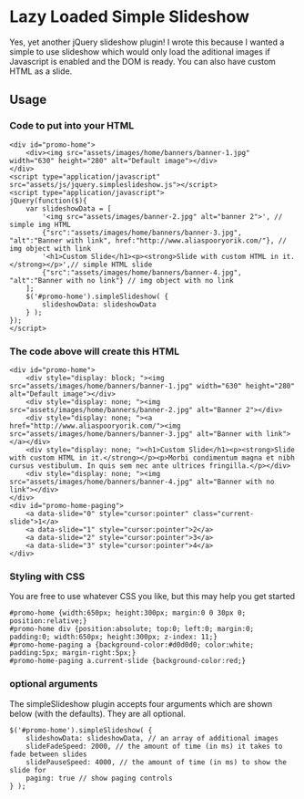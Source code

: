 # Lazy Loaded Simple Slideshow

Yes, yet another jQuery slideshow plugin! I wrote this because I wanted a simple to 
use slideshow which would only load the aditional images if Javascript is enabled 
and the DOM is ready. You can also have custom HTML as a slide.

## Usage

### Code to put into your HTML
	<div id="promo-home">
		<div><img src="assets/images/home/banners/banner-1.jpg" width="630" height="280" alt="Default image"></div>
	</div>
	<script type="application/javascript" src="assets/js/jquery.simpleslideshow.js"></script>
	<script type="application/javascript">
	jQuery(function($){
		var slideshowData = [
			'<img src="assets/images/banner-2.jpg" alt="banner 2">', // simple img HTML
			{"src":"assets/images/home/banners/banner-3.jpg", "alt":"Banner with link", href:"http://www.aliaspooryorik.com/"}, // img object with link
			'<h1>Custom Slide</h1><p><strong>Slide with custom HTML in it.</strong></p>',// simple HTML slide
			{"src":"assets/images/home/banners/banner-4.jpg", "alt":"Banner with no link"} // img object with no link
		];
		$('#promo-home').simpleSlideshow( {
			slideshowData: slideshowData
		} );
	});
	</script>
	
### The code above will create this HTML
	<div id="promo-home">
		<div style="display: block; "><img src="assets/images/home/banners/banner-1.jpg" width="630" height="280" alt="Default image"></div>
		<div style="display: none; "><img src="assets/images/home/banners/banner-2.jpg" alt="Banner 2"></div>
		<div style="display: none; "><a href="http://www.aliaspooryorik.com/"><img src="assets/images/home/banners/banner-3.jpg" alt="Banner with link"></a></div>
		<div style="display: none; "><h1>Custom Slide</h1><p><strong>Slide with custom HTML in it.</strong></p><p>Morbi condimentum magna et nibh cursus vestibulum. In quis sem nec ante ultrices fringilla.</p></div>
		<div style="display: none; "><img src="assets/images/home/banners/banner-4.jpg" alt="Banner with no link"></div>
	</div>
	<div id="promo-home-paging">
		<a data-slide="0" style="cursor:pointer" class="current-slide">1</a>
		<a data-slide="1" style="cursor:pointer">2</a>
		<a data-slide="2" style="cursor:pointer">3</a>
		<a data-slide="3" style="cursor:pointer">4</a>
	</div>

### Styling with CSS

You are free to use whatever CSS you like, but this may help you get started

	#promo-home {width:650px; height:300px; margin:0 0 30px 0; position:relative;}
	#promo-home div {position:absolute; top:0; left:0; margin:0; padding:0; width:650px; height:300px; z-index: 11;}
	#promo-home-paging a {background-color:#d0d0d0; color:white; padding:5px; margin-right:5px;}
	#promo-home-paging a.current-slide {background-color:red;}
	
### optional arguments

The simpleSlideshow plugin accepts four arguments which are shown below (with the defaults). They are all optional.

	$('#promo-home').simpleSlideshow( {
		slideshowData: slideshowData, // an array of additional images
		slideFadeSpeed: 2000, // the amount of time (in ms) it takes to fade between slides
		slidePauseSpeed: 4000, // the amount of time (in ms) to show the slide for
		paging: true // show paging controls
	} );